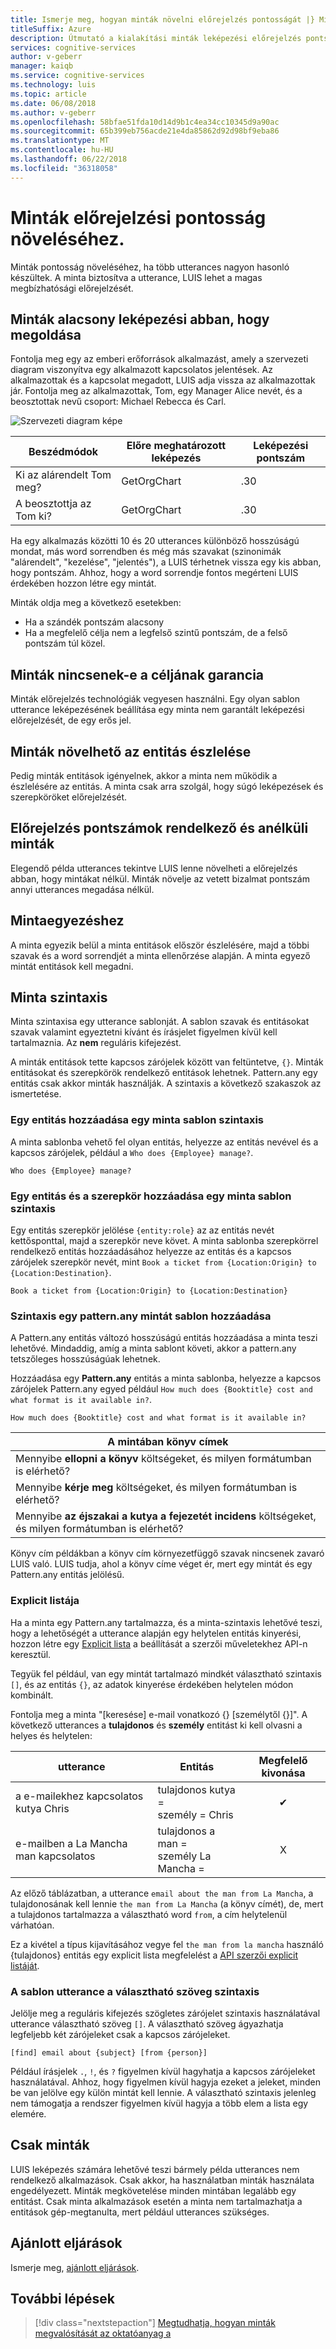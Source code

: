 ```yaml
---
title: Ismerje meg, hogyan minták növelni előrejelzés pontosságát |} Microsoft Docs
titleSuffix: Azure
description: Útmutató a kialakítási minták leképezési előrejelzés pontszámok és entitások található.
services: cognitive-services
author: v-geberr
manager: kaiqb
ms.service: cognitive-services
ms.technology: luis
ms.topic: article
ms.date: 06/08/2018
ms.author: v-geberr
ms.openlocfilehash: 58bfae51fda10d14d9b1c4ea34cc10345d9a90ac
ms.sourcegitcommit: 65b399eb756acde21e4da85862d92d98bf9eba86
ms.translationtype: MT
ms.contentlocale: hu-HU
ms.lasthandoff: 06/22/2018
ms.locfileid: "36318058"
---
```

# <a name="patterns-improve-prediction-accuracy"></a>Minták előrejelzési pontosság növeléséhez.
Minták pontosság növeléséhez, ha több utterances nagyon hasonló készültek. A minta biztosítva a utterance, LUIS lehet a magas megbízhatósági előrejelzését. 

## <a name="patterns-solve-low-intent-confidence"></a>Minták alacsony leképezési abban, hogy megoldása
Fontolja meg egy az emberi erőforrások alkalmazást, amely a szervezeti diagram viszonyítva egy alkalmazott kapcsolatos jelentések. Az alkalmazottak és a kapcsolat megadott, LUIS adja vissza az alkalmazottak jár. Fontolja meg az alkalmazottak, Tom, egy Manager Alice nevét, és a beosztottak nevű csoport: Michael Rebecca és Carl.

![Szervezeti diagram képe](./media/luis-concept-patterns/org-chart.png)

|Beszédmódok|Előre meghatározott leképezés|Leképezési pontszám|
|--|--|--|
|Ki az alárendelt Tom meg?|GetOrgChart|.30|
|A beosztottja az Tom ki?|GetOrgChart|.30|

Ha egy alkalmazás közötti 10 és 20 utterances különböző hosszúságú mondat, más word sorrendben és még más szavakat (szinonimák "alárendelt", "kezelése", "jelentés"), a LUIS térhetnek vissza egy kis abban, hogy pontszám. Ahhoz, hogy a word sorrendje fontos megérteni LUIS érdekében hozzon létre egy mintát. 

Minták oldja meg a következő esetekben: 

* Ha a szándék pontszám alacsony
* Ha a megfelelő célja nem a legfelső szintű pontszám, de a felső pontszám túl közel. 

## <a name="patterns-are-not-a-guarantee-of-intent"></a>Minták nincsenek-e a céljának garancia
Minták előrejelzés technológiák vegyesen használni. Egy olyan sablon utterance leképezésének beállítása egy minta nem garantált leképezési előrejelzését, de egy erős jel. 

## <a name="patterns-do-not-improve-entity-detection"></a>Minták növelhető az entitás észlelése
Pedig minták entitások igényelnek, akkor a minta nem működik a észlelésére az entitás. A minta csak arra szolgál, hogy súgó leképezések és szerepköröket előrejelzését.  

## <a name="prediction-scores-with-and-without-patterns"></a>Előrejelzés pontszámok rendelkező és anélküli minták
Elegendő példa utterances tekintve LUIS lenne növelheti a előrejelzés abban, hogy mintákat nélkül. Minták növelje az vetett bizalmat pontszám annyi utterances megadása nélkül.  

## <a name="pattern-matching"></a>Mintaegyezéshez
A minta egyezik belül a minta entitások először észlelésére, majd a többi szavak és a word sorrendjét a minta ellenőrzése alapján. A minta egyező mintát entitások kell megadni. 

## <a name="pattern-syntax"></a>Minta szintaxis
Minta szintaxisa egy utterance sablonját. A sablon szavak és entitásokat szavak valamint egyeztetni kívánt és írásjelet figyelmen kívül kell tartalmaznia. Az **nem** reguláris kifejezést. 

A minták entitások tette kapcsos zárójelek között van feltüntetve, `{}`. Minták entitásokat és szerepkörök rendelkező entitások lehetnek. Pattern.any egy entitás csak akkor minták használják. A szintaxis a következő szakaszok az ismertetése.

### <a name="syntax-to-add-an-entity-to-a-pattern-template"></a>Egy entitás hozzáadása egy minta sablon szintaxis
A minta sablonba vehető fel olyan entitás, helyezze az entitás nevével és a kapcsos zárójelek, például a `Who does {Employee} manage?`. 

```
Who does {Employee} manage?
```

### <a name="syntax-to-add-an-entity-and-role-to-a-pattern-template"></a>Egy entitás és a szerepkör hozzáadása egy minta sablon szintaxis
Egy entitás szerepkör jelölése `{entity:role}` az az entitás nevét kettősponttal, majd a szerepkör neve követ. A minta sablonba szerepkörrel rendelkező entitás hozzáadásához helyezze az entitás és a kapcsos zárójelek szerepkör nevét, mint `Book a ticket from {Location:Origin} to {Location:Destination}`. 

```
Book a ticket from {Location:Origin} to {Location:Destination}
```

### <a name="syntax-to-add-a-patternany-to-pattern-template"></a>Szintaxis egy pattern.any mintát sablon hozzáadása
A Pattern.any entitás változó hosszúságú entitás hozzáadása a minta teszi lehetővé. Mindaddig, amíg a minta sablont követi, akkor a pattern.any tetszőleges hosszúságúak lehetnek. 

Hozzáadása egy **Pattern.any** entitás a minta sablonba, helyezze a kapcsos zárójelek Pattern.any egyed például `How much does {Booktitle} cost and what format is it available in?`.  

```
How much does {Booktitle} cost and what format is it available in?
```

|A mintában könyv címek|
|--|
|Mennyibe **ellopni a könyv** költségeket, és milyen formátumban is elérhető?|
|Mennyibe **kérje meg** költségeket, és milyen formátumban is elérhető?|
|Mennyibe **az éjszakai a kutya a fejezetét incidens** költségeket, és milyen formátumban is elérhető?| 

Könyv cím példákban a könyv cím környezetfüggő szavak nincsenek zavaró LUIS való. LUIS tudja, ahol a könyv címe véget ér, mert egy mintát és egy Pattern.any entitás jelölésű.

### <a name="explicit-lists"></a>Explicit listája
Ha a minta egy Pattern.any tartalmazza, és a minta-szintaxis lehetővé teszi, hogy a lehetőségét a utterance alapján egy helytelen entitás kinyerési, hozzon létre egy [Explicit lista](https://aka.ms/ExplicitList) a beállítását a szerzői műveletekhez API-n keresztül. 

Tegyük fel például, van egy mintát tartalmazó mindkét választható szintaxis `[]`, és az entitás `{}`, az adatok kinyerése érdekében helytelen módon kombinált.

Fontolja meg a minta "[keresése] e-mail vonatkozó {} [személytől {}]". A következő utterances a **tulajdonos** és **személy** entitást ki kell olvasni a helyes és helytelen:

|utterance|Entitás|Megfelelő kivonása|
|--|--|:--:|
|a e-mailekhez kapcsolatos kutya Chris|tulajdonos kutya =<br>személy = Chris|✔|
|e-mailben a La Mancha man kapcsolatos|tulajdonos a man =<br>személy La Mancha =|X|

Az előző táblázatban, a utterance `email about the man from La Mancha`, a tulajdonosának kell lennie `the man from La Mancha` (a könyv címét), de, mert a tulajdonos tartalmazza a választható word `from`, a cím helytelenül várhatóan. 

Ez a kivétel a típus kijavításához vegye fel `the man from la mancha` használó {tulajdonos} entitás egy explicit lista megfelelést a [API szerzői explicit listáját](https://aka.ms/ExplicitList).

### <a name="syntax-to-mark-optional-text-in-a-template-utterance"></a>A sablon utterance a választható szöveg szintaxis
Jelölje meg a reguláris kifejezés szögletes zárójelet szintaxis használatával utterance választható szöveg `[]`. A választható szöveg ágyazhatja legfeljebb két zárójeleket csak a kapcsos zárójeleket.

```
[find] email about {subject} [from {person}]
```

Például írásjelek `.`, `!`, és `?` figyelmen kívül hagyhatja a kapcsos zárójeleket használatával. Ahhoz, hogy figyelmen kívül hagyja ezeket a jeleket, minden be van jelölve egy külön mintát kell lennie. A választható szintaxis jelenleg nem támogatja a rendszer figyelmen kívül hagyja a több elem a lista egy elemére.

## <a name="patterns-only"></a>Csak minták
LUIS leképezés számára lehetővé teszi bármely példa utterances nem rendelkező alkalmazások. Csak akkor, ha használatban minták használata engedélyezett. Minták megkövetelése minden mintában legalább egy entitást. Csak minta alkalmazások esetén a minta nem tartalmazhatja a entitások gép-megtanulta, mert például utterances szükséges. 

## <a name="best-practices"></a>Ajánlott eljárások
Ismerje meg, [ajánlott eljárások](luis-concept-best-practices.md).

## <a name="next-steps"></a>További lépések

> [!div class="nextstepaction"]
> [Megtudhatja, hogyan minták megvalósítását az oktatóanyag a](luis-tutorial-pattern.md)

[LUIS]: https://docs.microsoft.com/azure/cognitive-services/luis/luis-reference-regions
